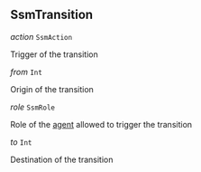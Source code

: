 

## SsmTransition  
  
<article>

*action* `SsmAction` 

Trigger of the transition

</article>
<article>

*from* `Int` 

Origin of the transition

</article>
<article>

*role* `SsmRole` 

Role of the [agent](#ssm-chaincode-agent) allowed to trigger the transition

</article>
<article>

*to* `Int` 

Destination of the transition

</article>

